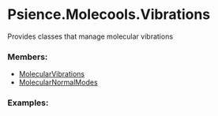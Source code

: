 # <a id="Psience.Molecools.Vibrations">Psience.Molecools.Vibrations</a>
    
Provides classes that manage molecular vibrations

### Members:

  - [MolecularVibrations](Vibrations/MolecularVibrations.md)
  - [MolecularNormalModes](Vibrations/MolecularNormalModes.md)

### Examples:

